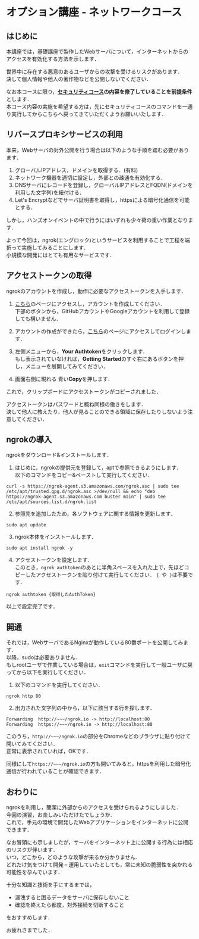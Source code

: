 # オプション講座 - ネットワークコース

## はじめに

本講座では，基礎講座で製作したWebサーバについて，インターネットからのアクセスを有効化する方法を示します．

世界中に存在する悪意のあるユーザからの攻撃を受けるリスクがあります．  
決して個人情報や他人の著作物などを公開しないでください．

なお本コースに限り，**[セキュリティコース](opt-security.md)の内容を修了していることを前提条件**とします．  
本コース内容の実施を希望する方は，先にセキュリティコースのコマンドを一通り実行してからこちらへ戻ってきていただくようお願いいたします．

## リバースプロキシサービスの利用

本来，Webサーバの対外公開を行う場合は以下のような手順を踏む必要があります．

1. グローバルIPアドレス，ドメインを取得する．(有料)
1. ネットワーク機器を適切に設定し，外部との疎通を有効化する．
1. DNSサーバにレコードを登録し，グローバルIPアドレスとFQDN(ドメインを利用した文字列)を紐付ける．
1. Let's Encryptなどでサーバ証明書を取得し，httpsによる暗号化通信を可能とする．

しかし，ハンズオンイベントの中で行うにはいずれも少々荷の重い作業となります．  

よって今回は，ngrok(エングロック)というサービスを利用することで工程を端折って実施してみることにします．  
小規模な開発にはとても有用なサービスです．

## アクセストークンの取得

ngrokのアカウントを作成し，動作に必要なアクセストークンを入手します．

1. [こちら](https://dashboard.ngrok.com/signup)のページにアクセスし，アカウントを作成してください．  
下部のボタンから，GitHubアカウントやGoogleアカウントを利用して登録しても構いません．

2. アカウントの作成ができたら，[こちら](https://dashboard.ngrok.com)のページにアクセスしてログインします．

3. 左側メニューから，**Your Authtoken**をクリックします．  
もし表示されていなければ，**Getting Started**のすぐ右にあるボタンを押し，メニューを展開してみてください．

4. 画面右側に現れる 青い**Copy**を押します．

これで，クリップボードにアクセストークンがコピーされました．

アクセストークンはパスワードと概ね同様の働きをします．  
決して他人に教えたり，他人が見ることのできる領域に保存したりしないよう注意してください．

## ngrokの導入

ngrokをダウンロード&インストールします．

1. はじめに，ngrokの提供元を登録して，aptで参照できるようにします．  
以下のコマンドをコピー&ペーストして実行してください．
```
curl -s https://ngrok-agent.s3.amazonaws.com/ngrok.asc | sudo tee /etc/apt/trusted.gpg.d/ngrok.asc >/dev/null && echo "deb https://ngrok-agent.s3.amazonaws.com buster main" | sudo tee /etc/apt/sources.list.d/ngrok.list
```

2. 参照先を追加したため，各ソフトウェアに関する情報を更新します．

```
sudo apt update
```

3. ngrok本体をインストールします．

```
sudo apt install ngrok -y
```

4. アクセストークンを設定します．  
このとき，`ngrok authtoken`のあとに半角スペースを入れた上で，先ほどコピーしたアクセストークンを貼り付けて実行してください．
`{ `や` }`は不要です．
```
ngrok authtoken {取得したAuthToken}
```

以上で設定完了です．

## 開通

それでは，WebサーバであるNginxが動作している80番ポートを公開してみます．  
以降，sudoは必要ありません．  
もしrootユーザで作業している場合は，`exit`コマンドを実行して一般ユーザに戻ってから以下を実行してください．

1. 以下のコマンドを実行してください．
```
ngrok http 80
```

2. 出力された文字列の中から，以下に該当する行を探します．  
```
Forwarding  http://~~~/ngrok.io -> http://localhost:80
Forwarding  https://~~~/ngrok.io -> http://localhost:80
```

このうち，`http://~~~/ngrok.io`の部分をChromeなどのブラウザに貼り付けて開いてみてください．  
正常に表示されていれば，OKです．

同様にして`https://~~~/ngrok.io`の方も開いてみると，httpsを利用した暗号化通信が行われていることが確認できます．

## おわりに

ngrokを利用し，簡潔に外部からのアクセスを受けられるようにしました．  
今回の演習，お楽しみいただけたでしょうか．  
これで，手元の環境で開発したWebアプリケーションをインターネットに公開できます．  

なお冒頭にも示しましたが，サーバをインターネット上に公開する行為には相応のリスクが伴います．  
いつ，どこから，どのような攻撃が来るか分かりません．  
どれだけ気をつけて開発・運用していたとしても，常に未知の脆弱性を突かれる可能性を孕んでいます．  

十分な知識と技術を手にするまでは，

- 漏洩すると困るデータをサーバに保存しないこと
- 確認を終えたら都度，対外接続を切断すること

をおすすめします．

お疲れさまでした．